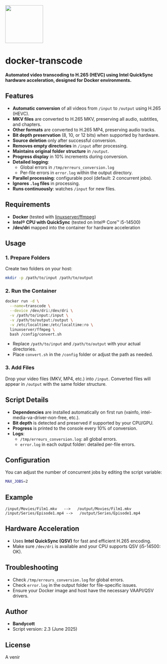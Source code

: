 <img src="https://img.icons8.com/?size=100&id=32418&format=png&color=000000" class="logo" width="120"/>

# docker-transcode

**Automated video transcoding to H.265 (HEVC) using Intel QuickSync hardware acceleration, designed for Docker environments.**

## Features

- **Automatic conversion** of all videos from `/input` to `/output` using H.265 (HEVC).
- **MKV files** are converted to H.265 MKV, preserving all audio, subtitles, and chapters.
- **Other formats** are converted to H.265 MP4, preserving audio tracks.
- **Bit depth preservation** (8, 10, or 12 bits) when supported by hardware.
- **Source deletion** only after successful conversion.
- **Removes empty directories** in `/input` after processing.
- **Maintains original folder structure** in `/output`.
- **Progress display** in 10% increments during conversion.
- **Detailed logging**:
    - Global errors in `/tmp/erreurs_conversion.log`
    - Per-file errors in `error.log` within the output directory.
- **Parallel processing**: configurable pool (default: 2 concurrent jobs).
- **Ignores `.log` files** in processing.
- **Runs continuously**: watches `/input` for new files.


## Requirements

- **Docker** (tested with [linuxserver/ffmpeg](https://hub.docker.com/r/linuxserver/ffmpeg))
- **Intel® CPU with QuickSync** (tested on Intel® Core™ i5-14500)
- **/dev/dri** mapped into the container for hardware acceleration


## Usage

### 1. Prepare Folders

Create two folders on your host:

```bash
mkdir -p /path/to/input /path/to/output
```


### 2. Run the Container

```bash
docker run -d \
  --name=transcode \
  --device /dev/dri:/dev/dri \
  -v /path/to/input:/input \
  -v /path/to/output:/output \
  -v /etc/localtime:/etc/localtime:ro \
  linuxserver/ffmpeg \
  bash /config/convert.sh
```

- Replace `/path/to/input` and `/path/to/output` with your actual directories.
- Place `convert.sh` in the `/config` folder or adjust the path as needed.


### 3. Add Files

Drop your video files (MKV, MP4, etc.) into `/input`.
Converted files will appear in `/output` with the same folder structure.

## Script Details

- **Dependencies** are installed automatically on first run (vainfo, intel-media-va-driver-non-free, etc.).
- **Bit depth** is detected and preserved if supported by your CPU/GPU.
- **Progress** is printed to the console every 10% of conversion.
- **Logs**:
    - `/tmp/erreurs_conversion.log`: all global errors.
    - `error.log` in each output folder: detailed per-file errors.


## Configuration

You can adjust the number of concurrent jobs by editing the script variable:

```bash
MAX_JOBS=2
```


## Example

```
/input/Movies/Film1.mkv   -->   /output/Movies/Film1.mkv
/input/Series/Episode1.mp4 -->   /output/Series/Episode1.mp4
```


## Hardware Acceleration

- Uses **Intel QuickSync (QSV)** for fast and efficient H.265 encoding.
- Make sure `/dev/dri` is available and your CPU supports QSV (i5-14500: OK).


## Troubleshooting

- Check `/tmp/erreurs_conversion.log` for global errors.
- Check `error.log` in the output folder for file-specific issues.
- Ensure your Docker image and host have the necessary VAAPI/QSV drivers.


## Author

- **Bandycott**
- Script version: 2.3 (June 2025)


## License

A venir

[^1]: convert.sh

